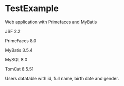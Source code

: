 # TestExample
Web application with Primefaces and MyBatis

JSF 2.2

PrimeFaces 8.0

MyBatis 3.5.4

MySQL 8.0

TomCat 8.5.51

Users datatable with id, full name, birth date and gender.
